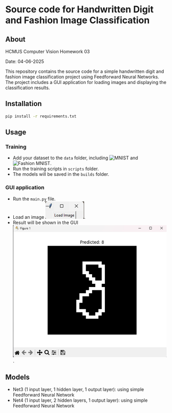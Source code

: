 # Source code for Handwritten Digit and Fashion Image Classification

## About
HCMUS Computer Vision Homework 03

Date: 04-06-2025

This repository contains the source code for a simple handwritten digit and fashion image classification project using Feedforward Neural Networks. The project includes a GUI application for loading images and displaying the classification results.

## Installation

```bash
pip install -r requirements.txt
```

## Usage
### Training
- Add your dataset to the `data` folder, including ![MNIST](https://www.kaggle.com/datasets/oddrationale/mnist-in-csv) and ![Fashion MNIST](https://www.kaggle.com/datasets/zalando-research/fashionmnist).
- Run the training scripts in `scripts` folder.
- The models will be saved in the `builds` folder.
### GUI application
- Run the `main.py` file.
- Load an image ![loading image](_attachments/gui0.jpg).
- Result will be shown in the GUI ![result](_attachments/gui1.jpg).

## Models
- Net3 (1 input layer, 1 hidden layer, 1 output layer): using simple Feedforward Neural Network
- Net4 (1 input layer, 2 hidden layers, 1 output layer): using simple Feedforward Neural Network



